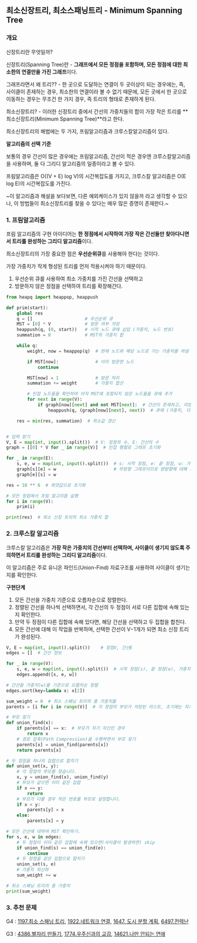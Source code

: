 ## 최소신장트리, 최소스패닝트리 - Minimum Spanning Tree

### 개요

신장트리란 무엇일까?

신장트리(Spanning Tree)란 - **그래프에서 모든 정점을 포함하며, 모든 정점에 대한 최소한의 연결만을 가진 그래프**이다.

그래프라면서 왜 트리?? - 한 곳으로 도달하는 연결이 두 곳이상이 되는 경우에는, 즉, 사이클이 존재하는 경우, 최소한의 연결이라 볼 수 없기 때문에, 모든 곳에서 한 곳으로 이동하는 경우는 무조건 한 가지 경우, 즉 트리의 형태로 존재하게 된다.

최소신장트리? - 이러한 신장트리 중에서 간선의 가중치들의 합이 가장 작은 트리를 **최소신장트리(Minimum Spanning Tree)**라고 한다.

최소신장트리의 해법에는 두 가지, 프림알고리즘과 크루스칼알고리즘이 있다.

**알고리즘의 선택 기준**

보통의 경우 간선이 많은 경우에는 프림알고리즘, 간선이 적은 경우엔 크루스칼알고리즘을 사용하며, 둘 다 그리디 알고리즘의 일종이라고 볼 수 있다.

프림알고리즘은 O((V + E) log V)의 시간복잡도를 가지고, 크루스칼 알고리즘은 O(E log E)의 시간복잡도를 가진다.

~이 알고리즘과 해설을 보다보면, 다른 예외케이스가 있지 않을까 라고 생각할 수 있으나, 이 방법들이 최소신장트리를 찾을 수 있다는 매우 많은 증명이 존재한다.~

### 1\. 프림알고리즘

프림 알고리즘의 구현 아이디어는 **한 정점에서 시작하여 가장 작은 간선들만 찾아다니면서 트리를 완성하는 그리디 알고리즘**이다.

최소신장트리의 가장 중요한 점은 **우선순위큐**를 사용해야 한다는 것이다.

가장 가중치가 작게 형성된 트리를 먼저 적용시켜야 하기 때문이다.

1.  우선순위 큐를 사용하여 최소 가중치를 가진 간선을 선택하고
2.  방문하지 않은 정점을 선택하여 트리를 확장해간다.

```python
from heapq import heappop, heappush

def prim(start):
    global res
    q = []                    # 우선순위 큐
    MST = [0] * V             # 방문 여부 저장
    heappush(q, (0, start))   # 시작 노드 큐에 삽입 (가중치, 노드 번호)
    summation = 0             # MST의 가중치 합

    while q:
        weight, now = heappop(q)  # 현재 노드와 해당 노드로 가는 가중치를 꺼냄

        if MST[now]:              # 이미 방문한 노드
            continue

        MST[now] = 1              # 방문 처리
        summation += weight       # 가중치 합산

        # 인접 노드들을 확인하여 아직 MST에 포함되지 않은 노드들을 큐에 추가
        for next in range(V):
            if graph[now][next] and not MST[next]:  # 간선이 존재하고, 미방문일때
                heappush(q, (graph[now][next], next))  # 큐에 (가중치, 다음 노드 번호) 추가

    res = min(res, summation)  # 최소값 갱신


# 입력 받기
V, E = map(int, input().split())  # V: 정점의 수, E: 간선의 수
graph = [[0] * V for _ in range(V)]  # 인접 행렬로 그래프 초기화

for _ in range(E):
    s, e, w = map(int, input().split())  # s: 시작 정점, e: 끝 정점, w: 가중치
    graph[s][e] = w                      # 무방향 그래프이므로 양방향에 대해 가중치 저장
    graph[e][s] = w

res = 10 ** 6  # 최댓값으로 초기화

# 모든 정점에서 프림 알고리즘 실행
for i in range(V):
    prim(i)

print(res)  # 최소 신장 트리의 최소 가중치 합
```

### 2\. 크루스칼 알고리즘

크루스칼 알고리즘은 **가장 작은 가중치의 간선부터 선택하며, 사이클이 생기지 않도록 주의하면서 트리를 완성하는 그리디 알고리즘**이다.

이 알고리즘은 주로 유니온 파인드(Union-Find) 자료구조를 사용하여 사이클이 생기는지를 확인한다.

**구현단계**

1.  모든 간선을 가중치 기준으로 오름차순으로 정렬한다.
2.  정렬된 간선을 하나씩 선택하면서, 각 간선의 두 정점이 서로 다른 집합에 속해 있는지 확인한다.
3.  만약 두 정점이 다른 집합에 속해 있다면, 해당 간선을 선택하고 두 집합을 합친다.
4.  모든 간선에 대해 이 작업을 반복하며, 선택한 간선이 V−1개가 되면 최소 신장 트리가 완성된다.

```python
V, E = map(int, input().split())    # 정점V, 간선E
edges = []  # 간선 정보

for _ in range(V):
    s, e, w = map(int, input().split())  # 시작 정점(s), 끝 정점(e), 가중치(w)
    edges.append([s, e, w]) 

# 간선을 가중치(w)를 기준으로 오름차순 정렬
edges.sort(key=lambda x: x[2])

sum_weight = 0  # 최소 스패닝 트리의 총 가중치를
parents = [i for i in range(V)]  # 각 정점의 부모가 저장된 리스트, 초기에는 자기 자신을 부모로 설정

# 부모 찾기
def union_find(x):
    if parents[x] == x:  # 부모가 자기 자신인 경우
        return x
    # 경로 압축(Path Compression)을 수행하면서 부모 찾기
    parents[x] = union_find(parents[x])
    return parents[x]

# 두 정점을 하나의 집합으로 합치기
def union_set(x, y):
    # 각 정점의 부모를 찾습니다.
    x, y = union_find(x), union_find(y)
    # 부모가 같으면 이미 같은 집합
    if x == y:
        return
    # 부모가 다를 경우 작은 번호를 부모로 설정합니다.
    if x < y:
        parents[y] = x
    else:
        parents[x] = y

# 모든 간선에 대하여 MST 확인하기.
for s, e, w in edges:
    # 두 정점이 이미 같은 집합에 속해 있으면(사이클이 발생하면) skip
    if union_find(s) == union_find(e):
        continue
    # 두 정점을 같은 집합으로 합치기
    union_set(s, e)
    # 가중치 최신화
    sum_weight += w

# 최소 스패닝 트리의 총 가중치
print(sum_weight)
```

### 3\. 추천 문제

G4 : [1197.최소 스패닝 트리](https://www.acmicpc.net/problem/1197), [1922.네트워크 연결](https://www.acmicpc.net/problem/1922), [1647\. 도시 분할 계획](https://www.acmicpc.net/problem/1647), [6497.전력난](https://www.acmicpc.net/problem/6497)

G3 : [4386.별자리 만들기](https://www.acmicpc.net/problem/4386), [1774.우주신과의 교감](https://www.acmicpc.net/problem/1774), [14621.나만 안되는 연애](https://www.acmicpc.net/problem/14621)